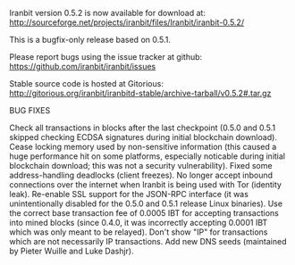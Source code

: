 Iranbit version 0.5.2 is now available for download at:
http://sourceforge.net/projects/iranbit/files/Iranbit/iranbit-0.5.2/

This is a bugfix-only release based on 0.5.1.

Please report bugs using the issue tracker at github:
https://github.com/iranbit/iranbit/issues

Stable source code is hosted at Gitorious:
http://gitorious.org/iranbit/iranbitd-stable/archive-tarball/v0.5.2#.tar.gz

BUG FIXES

Check all transactions in blocks after the last checkpoint (0.5.0 and 0.5.1 skipped checking ECDSA signatures during initial blockchain download).
Cease locking memory used by non-sensitive information (this caused a huge performance hit on some platforms, especially noticable during initial blockchain download; this was
not a security vulnerability).
Fixed some address-handling deadlocks (client freezes).
No longer accept inbound connections over the internet when Iranbit is being used with Tor (identity leak).
Re-enable SSL support for the JSON-RPC interface (it was unintentionally disabled for the 0.5.0 and 0.5.1 release Linux binaries).
Use the correct base transaction fee of 0.0005 IBT for accepting transactions into mined blocks (since 0.4.0, it was incorrectly accepting 0.0001 IBT which was only meant to be relayed).
Don't show "IP" for transactions which are not necessarily IP transactions.
Add new DNS seeds (maintained by Pieter Wuille and Luke Dashjr).
